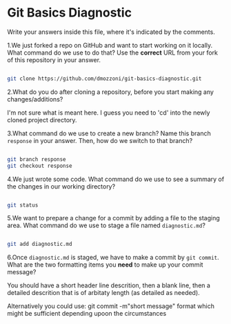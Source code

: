 # Git Basics Diagnostic

Write your answers inside this file, where it's indicated by the comments.

1.We just forked a repo on GitHub and want to start working on it locally.
What command do we use to do that? Use the **correct** URL from your fork of
this repository in your answer.

```sh

git clone https://github.com/dmozzoni/git-basics-diagnostic.git

```

2.What do you do after cloning a repository, before you start making any
changes/additions?


I'm not sure what is meant here. I guess you need to 'cd' into the newly cloned
project directory.


3.What command do we use to create a new branch? Name this branch `response`
    in your answer. Then, how do we switch to that branch?

```sh

git branch response
git checkout response

```

4.We just wrote some code. What command do we use to see a summary of the
    changes in our working directory?

```sh

git status

```

5.We want to prepare a change for a commit by adding a file to the staging
    area. What command do we use to stage a file named `diagnostic.md`?

```sh

git add diagnostic.md

```

6.Once `diagnostic.md` is staged, we have to make a commit by `git commit`.
What are the two formatting items you **need** to make up your commit message?

You should have a short header line descrition, then a blank line, then a detailed descrition that is of arbitaty length (as detailed as needed).

Alternatively you could use: git commit -m"short message" format which might be sufficient depending upoon the circumstances
